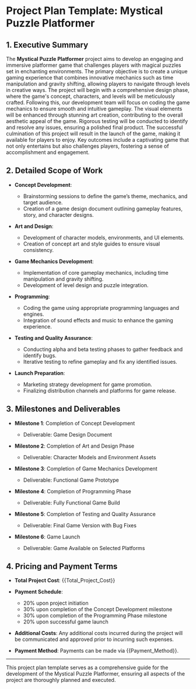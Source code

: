 
# Project Plan Template: Mystical Puzzle Platformer

## 1. Executive Summary

The **Mystical Puzzle Platformer** project aims to develop an engaging and immersive platformer game that challenges players with magical puzzles set in enchanting environments. The primary objective is to create a unique gaming experience that combines innovative mechanics such as time manipulation and gravity shifting, allowing players to navigate through levels in creative ways. The project will begin with a comprehensive design phase, where the game's concept, characters, and levels will be meticulously crafted. Following this, our development team will focus on coding the game mechanics to ensure smooth and intuitive gameplay. The visual elements will be enhanced through stunning art creation, contributing to the overall aesthetic appeal of the game. Rigorous testing will be conducted to identify and resolve any issues, ensuring a polished final product. The successful culmination of this project will result in the launch of the game, making it available for players to enjoy. Key outcomes include a captivating game that not only entertains but also challenges players, fostering a sense of accomplishment and engagement.

## 2. Detailed Scope of Work

- **Concept Development**: 
  - Brainstorming sessions to define the game’s theme, mechanics, and target audience.
  - Creation of a game design document outlining gameplay features, story, and character designs.

- **Art and Design**: 
  - Development of character models, environments, and UI elements.
  - Creation of concept art and style guides to ensure visual consistency.

- **Game Mechanics Development**: 
  - Implementation of core gameplay mechanics, including time manipulation and gravity shifting.
  - Development of level design and puzzle integration.

- **Programming**: 
  - Coding the game using appropriate programming languages and engines.
  - Integration of sound effects and music to enhance the gaming experience.

- **Testing and Quality Assurance**: 
  - Conducting alpha and beta testing phases to gather feedback and identify bugs.
  - Iterative testing to refine gameplay and fix any identified issues.

- **Launch Preparation**: 
  - Marketing strategy development for game promotion.
  - Finalizing distribution channels and platforms for game release.

## 3. Milestones and Deliverables

- **Milestone 1**: Completion of Concept Development
  - Deliverable: Game Design Document

- **Milestone 2**: Completion of Art and Design Phase
  - Deliverable: Character Models and Environment Assets

- **Milestone 3**: Completion of Game Mechanics Development
  - Deliverable: Functional Game Prototype

- **Milestone 4**: Completion of Programming Phase
  - Deliverable: Fully Functional Game Build

- **Milestone 5**: Completion of Testing and Quality Assurance
  - Deliverable: Final Game Version with Bug Fixes

- **Milestone 6**: Game Launch
  - Deliverable: Game Available on Selected Platforms

## 4. Pricing and Payment Terms

- **Total Project Cost**: {{Total_Project_Cost}}
  
- **Payment Schedule**:
  - 20% upon project initiation
  - 30% upon completion of the Concept Development milestone
  - 30% upon completion of the Programming Phase milestone
  - 20% upon successful game launch

- **Additional Costs**: Any additional costs incurred during the project will be communicated and approved prior to incurring such expenses.

- **Payment Method**: Payments can be made via {{Payment_Method}}.

---

This project plan template serves as a comprehensive guide for the development of the Mystical Puzzle Platformer, ensuring all aspects of the project are thoroughly planned and executed.
